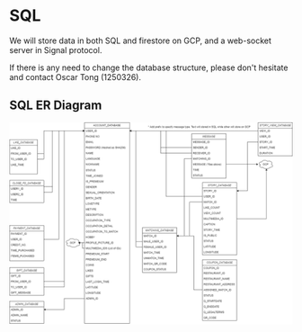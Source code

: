 # SQL

We will store data in both SQL and firestore on GCP, and a web-socket server in Signal protocol.

If there is any need to change the database structure, please don't hesitate and contact Oscar Tong (1250326).

## SQL ER Diagram

![ER Diagram](Someia_ER_diagram.png)
